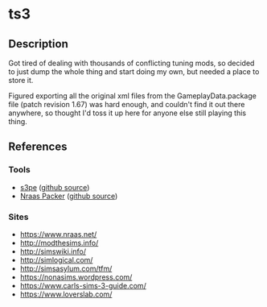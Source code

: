 # ts3

## Description
Got tired of dealing with thousands of conflicting tuning mods, so decided to just dump the whole thing and start doing my own, but needed a place to store it.

Figured exporting all the original xml files from the GameplayData.package file (patch revision 1.67) was hard enough, and couldn't find it out there anywhere, so thought I'd toss it up here for anyone else still playing this thing.

## References

### Tools
* [s3pe](https://sourceforge.net/projects/sims3tools/files/s3pe/) ([github source](https://github.com/dd-dk/sims3tools/tree/master/s3pe))
* [Nraas Packer](https://nraas.net/community/Packer) ([github source](https://github.com/jonwarren/NRaas/tree/master/NRaasPacker))

### Sites
* https://www.nraas.net/
* http://modthesims.info/
* http://simswiki.info/
* http://simlogical.com/
* http://simsasylum.com/tfm/
* https://nonasims.wordpress.com/
* https://www.carls-sims-3-guide.com/
* https://www.loverslab.com/


